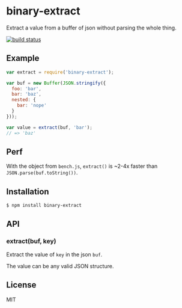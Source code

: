 
# binary-extract

  Extract a value from a buffer of json without parsing the whole thing.

  [![build status](https://secure.travis-ci.org/segmentio/binary-extract.png)](http://travis-ci.org/segmentio/binary-extract)

## Example

```js
var extract = require('binary-extract');

var buf = new Buffer(JSON.stringify({
  foo: 'bar',
  bar: 'baz',
  nested: {
    bar: 'nope'  
  } 
}));

var value = extract(buf, 'bar');
// => 'baz'
```

## Perf

  With the object from `bench.js`, `extract()` is ~2-4x faster than
  `JSON.parse(buf.toString())`.

## Installation

```bash
$ npm install binary-extract
```

## API

### extract(buf, key)

  Extract the value of `key` in the json `buf`.

  The value can be any valid JSON structure.

## License

  MIT

